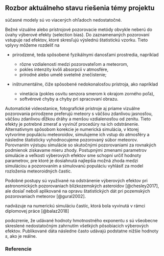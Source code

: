 ## Rozbor aktuálneho stavu riešenia témy projektu
súčasné modely sú vo viacerých ohľadoch nedostatočné.

Bežné vizuálne alebo prístrojové pozorovacie metódy obvykle neberú do úvahy výberové efekty (selection bias).
Do zaznamenaných pozorovaní vstupuje rad efektov, ktoré skresľujú výslednú štatistickú vzorku.
Tieto vplyvy môžeme rozdeliť na

- prirodzené, teda spôsobené fyzikálnymi danosťami prostredia, napríklad
    - rôzne vzdialenosti medzi pozorovateľom a meteorom,
    - pokles intenzity kvôli absorpcii v atmosfére,
    - prírodné alebo umelé svetelné znečistenie;
    
- inštrumentálne, čiže spôsobené nedokonalosťou prístroja, ako napríklad
    - vinetácia (pokles osvitu senzora smerom k okrajom zorného poľa),
    - softvérové chyby a chyby pri spracovaní obrazu.

Automatické videostanice, fotografické prístroje aj priame vizuálne pozorovania prirodzene
preferujú meteory s väčšou zdanlivou jasnosťou, väčšou zdanlivou dĺžkou dráhy a menšou vzdialenosťou od zenitu.
Tieto efekty je potrebné zmerať a vyvinúť procedúry na ich odstránenie.
Alternatívnym spôsobom korekcie je numerická simulácia, v ktorej vytvoríme populáciu
meteoroidov, simulujeme ich vstup do atmosféry a následne štatisticky vyhodnocujeme
pozorovaný súbor meteorov. Porovnaním výstupu simulácie so skutočnými pozorovaniami za
rovnakých podmienok získavame mieru zhody. Postupnými zmenami parametrov simulácie
a veľkosti výberových efektov sme schopní určiť hodnoty parametrov, pre ktoré je dosiahnutá najlepšia
možná zhoda medzi simuláciou a pozorovaním a simulovanú populáciu vyhlásiť za model
rozloženia meteoroidných častíc.

Podobné postupy sú využívané na odstránenie výberových efektov pri astronomických pozorovaniach
blízkozemských asteroidov [@chesley2017], ale dosiaľ neboli aplikované na opravu štatistických
dát pri pozemských pozorovaniach meteorov [@gural2002].

nadväzuje na numerickú simuláciu častíc,
ktorá bola vyvinutá v rámci diplomovej práce [@balaz2018]

podozrenie, že udávané hodnoty hmotnostného exponentu $s$ sú všeobecne skreslené nedostatočným
zahrnutím všetkých pôsobiacich výberových efektov. Publikované dáta následne často udávajú podstatne nižšie
hodnoty $s$, ako je reálne.

### Referencie
